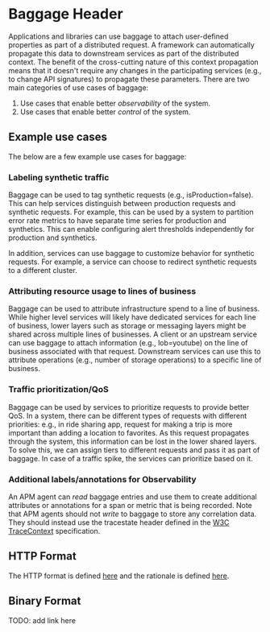 # Baggage Header

Applications and libraries can use baggage to attach user-defined properties as part of a distributed request. A framework can automatically propagate this data to downstream services as part of the distributed context. The benefit of the cross-cutting nature of this context propagation means that it doesn't require any changes in the participating services (e.g., to change API signatures) to propagate these parameters. There are two main categories of use cases of baggage: 

1. Use cases that enable better _observability_ of the system.
2. Use cases that enable better _control_ of the system.

## Example use cases
The below are a few example use cases for baggage:

### Labeling synthetic traffic
Baggage can be used to tag synthetic requests (e.g., isProduction=false). This can help services distinguish between production requests and synthetic requests. For example, this can be used by a system to partition error rate metrics to have separate time series for production and synthetics. This can enable configuring alert thresholds independently for production and synthetics.

In addition, services can use baggage to customize behavior for synthetic requests. For example, a service can choose to redirect synthetic requests to a different cluster.

### Attributing resource usage to lines of business
Baggage can be used to attribute infrastructure spend to a line of business. While higher level services will likely have dedicated services for each line of business, lower layers such as storage or messaging layers might be shared across multiple lines of businesses. A client or an upstream service can use baggage to attach information (e.g., lob=youtube) on the line of business associated with that request. Downstream services can use this to attribute operations (e.g., number of storage operations) to a specific line of business.

### Traffic prioritization/QoS
Baggage can be used by services to prioritize requests to provide better QoS. In a system, there can be different types of requests with different priorities: e.g., in ride sharing app, request for making a trip is more important than adding a location to favorites. As this request propagates through the system, this information can be lost in the lower shared layers. To solve this, we can assign tiers to different requests and pass it as part of baggage. In case of a traffic spike, the services can prioritize based on it.

### Additional labels/annotations for Observability
An APM agent can _read_ baggage entries and use them to create additional attributes or annotations for a span or metric that is being recorded. Note that APM agents should not _write_ to baggage to store any correlation data. They should instead use the tracestate header defined in the [W3C TraceContext](https://github.com/w3c/trace-context/blob/main/spec/20-http_request_header_format.md) specification.

## HTTP Format
The HTTP format is defined [here](HTTP_HEADER_FORMAT.md) and the rationale is defined
[here](HTTP_HEADER_FORMAT_RATIONALE.md).

## Binary Format
TODO: add link here
